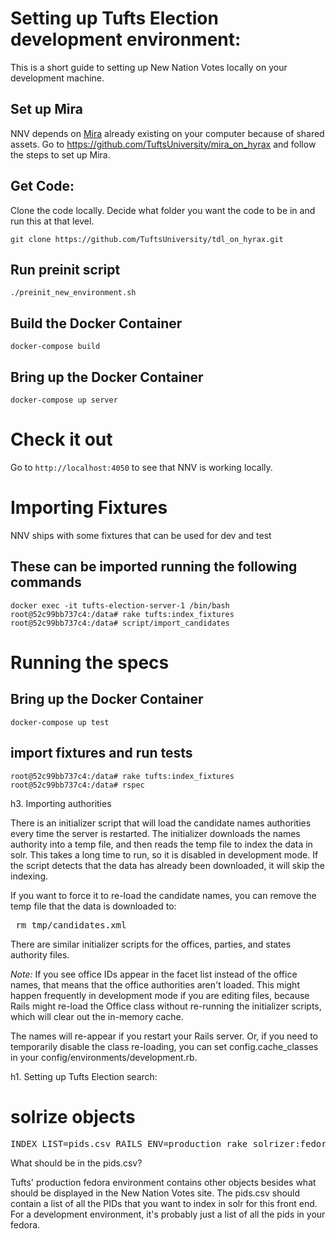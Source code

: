 # Setting up Tufts Election development environment:

This is a short guide to setting up New Nation Votes locally on your development machine.

##  Set up Mira
NNV depends on [Mira](https://github.com/TuftsUniversity/mira_on_hyrax) already existing on your computer because of shared assets.
Go to https://github.com/TuftsUniversity/mira_on_hyrax and follow the steps to set up Mira.

## Get Code:
Clone the code locally. Decide what folder you want the code to be in and run this at that level.
```
git clone https://github.com/TuftsUniversity/tdl_on_hyrax.git
```

## Run preinit script
`./preinit_new_environment.sh`

## Build the Docker Container
```
docker-compose build
```

## Bring up the Docker Container
```
docker-compose up server
```

# Check it out
Go to `http://localhost:4050` to see that NNV is working locally.

# Importing Fixtures
NNV ships with some fixtures that can be used for dev and test

## These can be imported running the following commands

```
docker exec -it tufts-election-server-1 /bin/bash
root@52c99bb737c4:/data# rake tufts:index_fixtures
root@52c99bb737c4:/data# script/import_candidates
```



# Running the specs

## Bring up the Docker Container
```
docker-compose up test
```

## import fixtures and run tests
```
root@52c99bb737c4:/data# rake tufts:index_fixtures
root@52c99bb737c4:/data# rspec
```

h3. Importing authorities

There is an initializer script that will load the candidate names authorities every time the server is restarted.  The initializer downloads the names authority into a temp file, and then reads the temp file to index the data in solr.  This takes a long time to run, so it is disabled in development mode.  If the script detects that the data has already been downloaded, it will skip the indexing.

If you want to force it to re-load the candidate names, you can remove the temp file that the data is downloaded to:
<pre> rm tmp/candidates.xml </pre>

There are similar initializer scripts for the offices, parties, and states authority files.

*Note:*  If you see office IDs appear in the facet list instead of the office names, that means that the office authorities aren't loaded.  This might happen frequently in development mode if you are editing files, because Rails might re-load the Office class without re-running the initializer scripts, which will clear out the in-memory cache.

The names will re-appear if you restart your Rails server.  Or, if you need to temporarily disable the class re-loading, you can set config.cache_classes in your config/environments/development.rb.

h1. Setting up Tufts Election search:
# solrize objects
  <pre>INDEX_LIST=pids.csv RAILS_ENV=production rake solrizer:fedora:solrize_objects</pre>

What should be in the pids.csv?

Tufts' production fedora environment contains other objects besides what should be displayed in the New Nation Votes site.  The pids.csv should contain a list of all the PIDs that you want to index in solr for this front end.  For a development environment, it's probably just a list of all the pids in your fedora.

